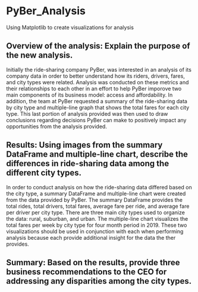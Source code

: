 # PyBer_Analysis
Using Matplotlib to create visualizations for analysis
## Overview of the analysis: Explain the purpose of the new analysis.

Initially the ride-sharing company PyBer, was interested in an analysis of its company data in order to better understand how its riders, drivers, fares, and city types were related.  Analysis was conducted on these metrics and their relationships to each other in an effort to help PyBer imporove two main components of its business model: access and affordability. In addition, the team at PyBer requested a summary of the ride-sharing data by city type and multiple-line graph that shows the total fares for each city type.  This last portion of analysis provided was then used to draw conclusions regarding decisions PyBer can make to positively impact any opportunities from the analysis provided.  

## Results: Using images from the summary DataFrame and multiple-line chart, describe the differences in ride-sharing data among the different city types.

In order to conduct analysis on how the ride-sharing data differed based on the city type, a summary DataFrame and multiple-line chart were created from the data provided by PyBer.  The summary DataFrame provides the total rides, total drivers, total fares, average fare per ride, and average fare per driver per city type.  There are three main city types used to organize the data: rural, suburban, and urban.  The multiple-line chart visualizes the total fares per week by city type for four month period in 2019.  These two visualizations should be used in conjunction with each when performing analysis because each provide additional insight for the data the ther provides.  



## Summary: Based on the results, provide three business recommendations to the CEO for addressing any disparities among the city types.